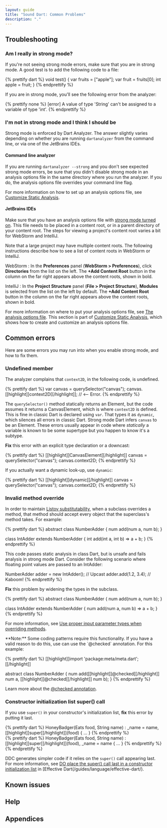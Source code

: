 ```yaml
---
layout: guide
title: "Sound Dart: Common Problems"
description: "."
---
```


## Troubleshooting

### Am I really in strong mode?

If you're not seeing strong mode errors, make sure that you are in strong mode.
A good test is to add the following code to a file:

{% prettify dart %}
void test() {
  var fruits = ["apple"];
  var fruit = fruits[0];
  int apple = fruit;
}
{% endprettify %}

If you are in strong mode, you'll see the following error from the analyzer:

{% prettify none %}
[error] A value of type 'String' can't be assigned to a variable of type 'int'.
{% endprettify %}

### I'm not in strong mode and I think I should be

Strong mode is enforced by Dart Analyzer.
The answer slightly varies depending on whether you are running `dartanalyzer`
from the command line, or via one of the JetBrains IDEs.

#### Command line analyzer

If you are running `dartanalyzer --strong` and you don't see expected
strong mode errors, be sure that you didn't disable strong mode in an
analysis options file in the same directory where you run the analyzer.
If you do, the analysis options file overrides your command line flag.

For more information on how to set up an analysis options file, see
[Customize Static Analysis](/guides/language/analysis-options).

#### JetBrains IDEs

Make sure that you have an analysis options file with
[strong mode turned on](/guides/language/analysis-options#specifying-strong-mode).
This file needs to be placed in a content root, or in a parent
directory of your content root. The steps for viewing a project's
content root varies a bit for WebStorm and IntelliJ.

Note that a large project may have multiple content roots.
The following instructions describe how to see a list of content roots in
WebStorm or IntelliJ.

WebStorm
: In the **Preferences** panel (**WebStorm > Preferences**), click
  **Directories** from the list on the left.
  The **+Add Content Root** button in the column on the far right appears
  above the content roots, shown in bold.

IntelliJ
: In the **Project Structure** panel (**File > Project Structure**),
  **Modules** is selected from the list on the left by default.
  The **+Add Content Root** button in the column on the far right appears
  above the content roots, shown in bold.

For more information on where to put your analysis options file, see
[The analysis options file](g/guides/language/analysis-options#the-analysis-options-file).
This section is part of [Customize Static Analysis](/guides/language/analysis-options),
which shows how to create and customize an analysis options file.

## Common errors

Here are some errors you may run into when you enable strong mode, and how
to fix them.

### Undefined member

The analyzer complains that `context2D`, in the following code, is undefined.

<div class="fails-sa" markdown="1">
{% prettify dart %}
var canvas = querySelector("canvas");
canvas.[[highlight]]context2D[[/highlight]]; // <-- Error.
{% endprettify %}
</div>

The `querySelector()` method statically returns an Element, but the code assumes
it returns a CanvasElement, which is where `context2D` is defined. This is fine
in classic Dart is declared using `var`. That types it as `dynamic`, which silences
all errors in classic Dart. Strong mode Dart infers `canvas` to be an Element.
These errors usually appear in code where _statically_ a variable is known
to be some supertype but you happen to know it's a subtype.

**Fix** this error with an explicit type declaration or a downcast:

<div class="passes-sa" markdown="1">
{% prettify dart %}
[[highlight]]CanvasElement[[/highlight]] canvas = querySelector("canvas");
canvas.context2D;
{% endprettify %}
</div>

If you actually want a dynamic look-up, use `dynamic`:

<div class="passes-sa" markdown="1">
{% prettify dart %}
[[highlight]]dynamic[[/highlight]] canvas = querySelector("canvas");
canvas.context2D;
{% endprettify %}
</div>

### Invalid method override

In order to maintain
[Listov substitutability](https://en.wikipedia.org/wiki/Liskov_substitution_principle),
when a subclass overrides a method, that method should accept every object that
the superclass's method takes. For example:

<div class="fails-sa" markdown="1">
{% prettify dart %}
abstract class NumberAdder {
  num add(num a, num b);
}

class IntAdder extends NumberAdder {
  int add(int a, int b) => a + b;
}
{% endprettify %}
</div>

This code passes static analysis in class Dart, but is unsafe and fails analysis in
strong mode Dart. Consider the following scenario where floating point values are
passed to an IntAdder:

NumberAdder adder = new IntAdder(); // Upcast
adder.add(1.2, 3.4);                // Kaboom!
{% endprettify %}


**Fix** this problem by widening the types in the subclass.

{% prettify dart %}
abstract class NumberAdder {
  num add(num a, num b);
}

class IntAdder extends NumberAdder {
  num add(num a, num b) => a + b;
}
{% endprettify %}

For more information, see [Use proper input parameter types when overriding methods](/guides/language/sound-dart#use-proper-input-parameter-types-when-overriding-methods-).

<aside class="alert alert-info" markdown="1">
**Note:**
Some coding patterns require this functionality. If you have a valid reason to do this,
use can use the `@checked` annotation. For this example:

{% prettify dart %}
[[highlight]]import 'package:meta/meta.dart';[[/highlight]]

abstract class NumberAdder {
  num add([[highlight]]@checked[[/highlight]] num a, [[highlight]]@checked[[/highlight]] num b);
}
{% endprettify %}

Learn more about the
[@checked annotation](/guides/language/sound-dart##checked-annotation).
</aside>

### Constructor initialization list super() call

If you use `super()` in your constructor's initialization list,
**fix** this error by putting it last.


<div class="fails-sa" markdown="1">
{% prettify dart %}
HoneyBadger(Eats food, String name)
  : _name = name,
    [[highlight]]super[[/highlight]](food) { ... }
{% endprettify %}
</div>

<div class="passes-sa" markdown="1">
{% prettify dart %}
HoneyBadger(Eats food, String name)
  : [[highlight]]super[[/highlight]](food),
    _name = name { ... }
{% endprettify %}
{% endprettify %}
</div>

DDC generates simpler code if it relies on the `super()` call appearing last.
For more information, see [DO place the super() call last in a constructor initialization
list](/guides/language/effective-dart/usage#do-place-the-super-call-last-in-a-constructor-initialization-list)
in [Effective Dart(/guides/language/effective-dart/).

## Known issues

## Help

## Appendices
